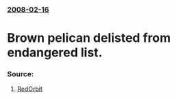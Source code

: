 ### [2008-02-16](/news/2008/02/16/index.md)

#  Brown pelican delisted from endangered list.  




### Source:

1. [RedOrbit](http://www.redorbit.com/news/science/1257390/brown_pelican_once_threatened_by_ddt_removed_from_endangered_list/index.html?source=r_science)
